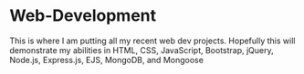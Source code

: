 # Web-Development

This is where I am putting all my recent web dev projects.
Hopefully this will demonstrate my abilities in HTML, CSS, JavaScript, Bootstrap, jQuery, Node.js, Express.js, EJS, MongoDB, and Mongoose
